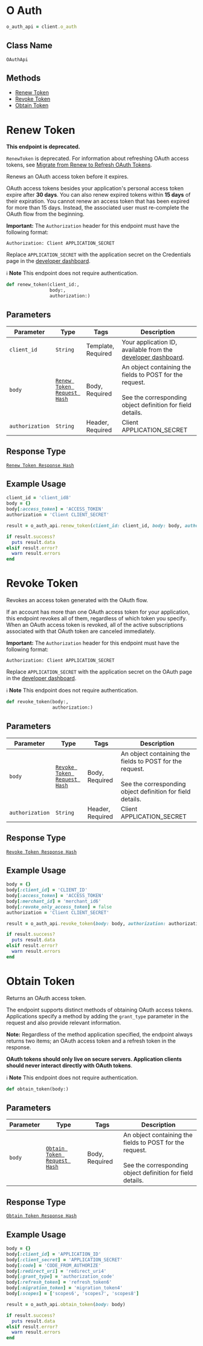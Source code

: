 # O Auth

```ruby
o_auth_api = client.o_auth
```

## Class Name

`OAuthApi`

## Methods

* [Renew Token](/doc/api/o-auth.md#renew-token)
* [Revoke Token](/doc/api/o-auth.md#revoke-token)
* [Obtain Token](/doc/api/o-auth.md#obtain-token)


# Renew Token

**This endpoint is deprecated.**

`RenewToken` is deprecated. For information about refreshing OAuth access tokens, see
[Migrate from Renew to Refresh OAuth Tokens](https://developer.squareup.com/docs/oauth-api/migrate-to-refresh-tokens).

Renews an OAuth access token before it expires.

OAuth access tokens besides your application's personal access token expire after __30 days__.
You can also renew expired tokens within __15 days__ of their expiration.
You cannot renew an access token that has been expired for more than 15 days.
Instead, the associated user must re-complete the OAuth flow from the beginning.

__Important:__ The `Authorization` header for this endpoint must have the
following format:

```
Authorization: Client APPLICATION_SECRET
```

Replace `APPLICATION_SECRET` with the application secret on the Credentials
page in the [developer dashboard](https://developer.squareup.com/apps).

:information_source: **Note** This endpoint does not require authentication.

```ruby
def renew_token(client_id:,
                body:,
                authorization:)
```

## Parameters

| Parameter | Type | Tags | Description |
|  --- | --- | --- | --- |
| `client_id` | `String` | Template, Required | Your application ID, available from the [developer dashboard](https://developer.squareup.com/apps). |
| `body` | [`Renew Token Request Hash`](/doc/models/renew-token-request.md) | Body, Required | An object containing the fields to POST for the request.<br><br>See the corresponding object definition for field details. |
| `authorization` | `String` | Header, Required | Client APPLICATION_SECRET |

## Response Type

[`Renew Token Response Hash`](/doc/models/renew-token-response.md)

## Example Usage

```ruby
client_id = 'client_id8'
body = {}
body[:access_token] = 'ACCESS_TOKEN'
authorization = 'Client CLIENT_SECRET'

result = o_auth_api.renew_token(client_id: client_id, body: body, authorization: authorization)

if result.success?
  puts result.data
elsif result.error?
  warn result.errors
end
```


# Revoke Token

Revokes an access token generated with the OAuth flow.

If an account has more than one OAuth access token for your application, this
endpoint revokes all of them, regardless of which token you specify. When an
OAuth access token is revoked, all of the active subscriptions associated
with that OAuth token are canceled immediately.

__Important:__ The `Authorization` header for this endpoint must have the
following format:

```
Authorization: Client APPLICATION_SECRET
```

Replace `APPLICATION_SECRET` with the application secret on the OAuth
page in the [developer dashboard](https://developer.squareup.com/apps).

:information_source: **Note** This endpoint does not require authentication.

```ruby
def revoke_token(body:,
                 authorization:)
```

## Parameters

| Parameter | Type | Tags | Description |
|  --- | --- | --- | --- |
| `body` | [`Revoke Token Request Hash`](/doc/models/revoke-token-request.md) | Body, Required | An object containing the fields to POST for the request.<br><br>See the corresponding object definition for field details. |
| `authorization` | `String` | Header, Required | Client APPLICATION_SECRET |

## Response Type

[`Revoke Token Response Hash`](/doc/models/revoke-token-response.md)

## Example Usage

```ruby
body = {}
body[:client_id] = 'CLIENT_ID'
body[:access_token] = 'ACCESS_TOKEN'
body[:merchant_id] = 'merchant_id6'
body[:revoke_only_access_token] = false
authorization = 'Client CLIENT_SECRET'

result = o_auth_api.revoke_token(body: body, authorization: authorization)

if result.success?
  puts result.data
elsif result.error?
  warn result.errors
end
```


# Obtain Token

Returns an OAuth access token.

The endpoint supports distinct methods of obtaining OAuth access tokens.
Applications specify a method by adding the `grant_type` parameter
in the request and also provide relevant information.

__Note:__ Regardless of the method application specified,
the endpoint always returns two items; an OAuth access token and
a refresh token in the response.

__OAuth tokens should only live on secure servers. Application clients
should never interact directly with OAuth tokens__.

:information_source: **Note** This endpoint does not require authentication.

```ruby
def obtain_token(body:)
```

## Parameters

| Parameter | Type | Tags | Description |
|  --- | --- | --- | --- |
| `body` | [`Obtain Token Request Hash`](/doc/models/obtain-token-request.md) | Body, Required | An object containing the fields to POST for the request.<br><br>See the corresponding object definition for field details. |

## Response Type

[`Obtain Token Response Hash`](/doc/models/obtain-token-response.md)

## Example Usage

```ruby
body = {}
body[:client_id] = 'APPLICATION_ID'
body[:client_secret] = 'APPLICATION_SECRET'
body[:code] = 'CODE_FROM_AUTHORIZE'
body[:redirect_uri] = 'redirect_uri4'
body[:grant_type] = 'authorization_code'
body[:refresh_token] = 'refresh_token6'
body[:migration_token] = 'migration_token4'
body[:scopes] = ['scopes6', 'scopes7', 'scopes8']

result = o_auth_api.obtain_token(body: body)

if result.success?
  puts result.data
elsif result.error?
  warn result.errors
end
```

